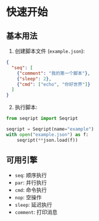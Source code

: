 # 快速开始

## 基本用法

1. 创建脚本文件 (`example.json`):
```json
{
  "seq": [
    {"comment": "我的第一个脚本"},
    {"sleep": 2},
    {"cmd": ["echo", "你好世界"]}
  ]
}
```

2. 执行脚本:
```python
from seqript import Seqript

seqript = Seqript(name="example")
with open("example.json") as f:
    seqript(**json.load(f))
```

## 可用引擎
- `seq`: 顺序执行
- `par`: 并行执行
- `cmd`: 命令执行
- `nop`: 空操作
- `sleep`: 延迟执行
- `comment`: 打印消息